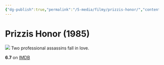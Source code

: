 ```yaml
---
{"dg-publish":true,"permalink":"/5-media/filmy/prizzis-honor/","contentClasses":"movie","tags":["to-watch","фильм","#Comedy","#Crime","#Drama"]}
---
```


# Prizzis Honor (1985)
![](https://m.media-amazon.com/images/M/MV5BZmVmOGIzNDUtODYwZi00NWI2LTlhOGQtNmU1ZjU2OGFiOTRlXkEyXkFqcGdeQXVyMTAwMzUyOTc@._V1_SX300.jpg)
Two professional assassins fall in love.

**6.7** on [IMDB](https://www.imdb.com/title/tt0089841)
